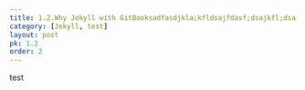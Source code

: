 ```yaml
---
title: 1.2.Why Jekyll with GitBooksadfasdjkla;kfldsajfdasf;dsajkfl;dsa
category: [Jekyll, test] 
layout: post
pk: 1.2
order: 2
---
```


test